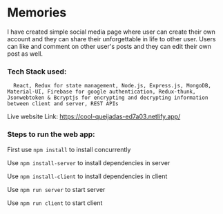 # Memories

I have created simple social media page where user can create their own account and they can share their unforgettable in life to other user. Users can like and comment on other user's posts and they can edit their own post as well.

### Tech Stack used: 
      React, Redux for state management, Node.js, Express.js, MongoDB, Material-UI, Firebase for google authentication, Redux-thunk, Jsonwebtoken & Bcryptjs for encrypting and decrypting information between client and server, REST APIs

Live website Link: https://cool-queijadas-ed7a03.netlify.app/

### Steps to run the web app:

First use ```npm install``` to install concurrently

Use ```npm install-server``` to install dependencies in server

Use ```npm install-client```  to install dependencies in client

Use ```npm run server``` to start server

Use ```npm run client``` to start client
